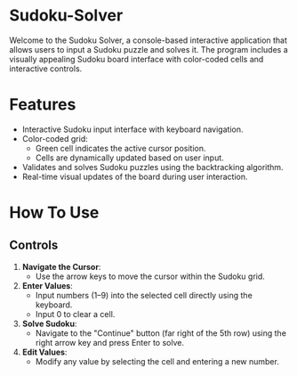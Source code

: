 # Sudoku-Solver
Welcome to the Sudoku Solver, a console-based interactive application that allows users to input a Sudoku puzzle and solves it. The program includes a visually appealing Sudoku board interface with color-coded cells and interactive controls.
<br/>
# Features
- Interactive Sudoku input interface with keyboard navigation.
- Color-coded grid:
  - Green cell indicates the active cursor position.
  - Cells are dynamically updated based on user input.
- Validates and solves Sudoku puzzles using the backtracking algorithm.
- Real-time visual updates of the board during user interaction.

# How To Use
## Controls
1. **Navigate the Cursor**:
   - Use the arrow keys to move the cursor within the Sudoku grid.
2. **Enter Values**:
    - Input numbers (1–9) into the selected cell directly using the keyboard.
    - Input 0 to clear a cell.
3. **Solve Sudoku**:
    - Navigate to the "Continue" button (far right of the 5th row) using the right arrow key and press Enter to solve.
4. **Edit Values**:
    - Modify any value by selecting the cell and entering a new number.
